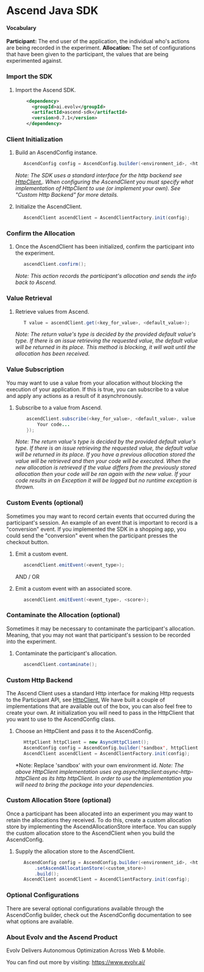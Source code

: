 # Ascend Java SDK

#### Vocabulary

   **Participant:** The end user of the application, the individual who's actions are being recorded in the experiment.
   **Allocation:** The set of configurations that have been given to the participant, the values that are being
   experimented against.
   
   
### Import the SDK

1. Import the Ascend SDK.

    ```xml
        <dependency>
          <groupId>ai.evolv</groupId>
          <artifactId>ascend-sdk</artifactId>
          <version>0.7.1</version>
        </dependency>
    ```

### Client Initialization

1. Build an AscendConfig instance.
    ```java
       AscendConfig config = AscendConfig.builder(<environment_id>, <http_client>).build();
    ```
    
    *Note: The SDK uses a standard interface for the http backend see [HttpClient.](https://github.com/evolv-ai/ascend-java-sdk/blob/master/src/main/java/ai/evolv/HttpClient.java). 
    When configuring the AscendClient you must specify what implementation of HttpClient to use (or implement your own). See "Custom Http Backend" for more details.*

2. Initialize the AscendClient.
    ```java
       AscendClient ascendClient = AscendClientFactory.init(config);
    ```
    
### Confirm the Allocation
    
1. Once the AscendClient has been initialized, confirm the participant into the experiment.
    ```java
       ascendClient.confirm();
    ```
    *Note: This action records the participant's allocation and sends the info back to Ascend.*

### Value Retrieval

1. Retrieve values from Ascend.
    ```java
       T value = ascendClient.get(<key_for_value>, <default_value>);
    ```
    
   *Note: The return value's type is decided by the provided default value's type. If there is an issue retrieving the
   requested value, the default value will be returned in its place. This method is blocking, it will wait until the
   allocation has been received.*
   
### Value Subscription

You may want to use a value from your allocation without blocking the execution of your application. If this is true, you can
subscribe to a value and apply any actions as a result of it asynchronously.

1. Subscribe to a value from Ascend.
    ```java
        ascendClient.subscribe(<key_for_value>, <default_value>, value -> {
            Your code...
        });
    ```
    
    *Note: The return value's type is decided by the provided default value's type. If there is an issue retrieving the
    requested value, the default value will be returned in its place. If you have a previous allocation stored the 
    value will be retrieved and then your code will be executed. When the new allocation is retrieved if the value
    differs from the previously stored allocation then your code will be ran again with the new value. If your code 
    results in an Exception it will be logged but no runtime exception is thrown.*
    
### Custom Events (optional)

Sometimes you may want to record certain events that occurred during the participant's session. An example of an event
that is important to record is a "conversion" event. If you implemented the SDK in a shopping app, you could send the
"conversion" event when the participant presses the checkout button.

1. Emit a custom event.
    ```java
       ascendClient.emitEvent(<event_type>);
    ```
    
    AND / OR

2. Emit a custom event with an associated score.
    ```java
       ascendClient.emitEvent(<event_type>, <score>);
    ```
    
### Contaminate the Allocation (optional)

Sometimes it may be necessary to contaminate the participant's allocation. Meaning, that you may not want that participant's session to be recorded into the experiment.

1. Contaminate the participant's allocation.
    ```java
       ascendClient.contaminate();
    ```    
    

### Custom Http Backend    

The Ascend Client uses a standard Http interface for making Http requests to the Participant API, see [HttpClient.](https://github.com/evolv-ai/ascend-java-sdk/blob/master/src/main/java/ai/evolv/HttpClient.java)
We have built a couple of implementations that are available out of the box, you can also feel free to create your own. At initialization you will need to pass in the HttpClient that you want to use to the 
AscendConfig class.

1. Choose an HttpClient and pass it to the AscendConfig.

    ```java
       HttpClient httpClient = new AsyncHttpClient();
       AscendConfig config = AscendConfig.builder('sandbox', httpClient).build();
       AscendClient ascendClient = AscendClientFactory.init(config);
    ```
    *Note: Replace 'sandbox' with your own environment id.
    *Note: The above HttpClient implementation uses org.asynchttpclient:async-http-httpClient as its http httpClient. In order to use
    the implementation you will need to bring the package into your dependencies.*
    
### Custom Allocation Store (optional)

Once a participant has been allocated into an experiment you may want to retain the allocations they received. To do this, create a custom allocation store by implementing the AscendAllocationStore interface. You can supply the
custom allocation store to the AscendClient when you build the AscendConfig.

1. Supply the allocation store to the AscendClient.
    ```java
       AscendConfig config = AscendConfig.builder(<environment_id>, <http_client>)
           .setAscendAllocationStore(<custom_store>)
           .build();
       AscendClient ascendClient = AscendClientFactory.init(config);
   ```
   
### Optional Configurations

There are several optional configurations available through the AscendConfig builder, check out the AscendConfig
documentation to see what options are available.

### About Evolv and the Ascend Product

Evolv Delivers Autonomous Optimization Across Web & Mobile.

You can find out more by visiting: https://www.evolv.ai/
